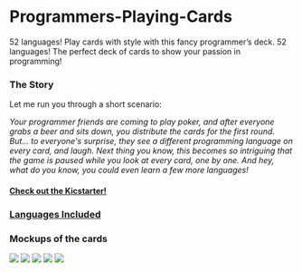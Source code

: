 # Programmers-Playing-Cards
52 languages! Play cards with style with this fancy programmer’s deck. 52 languages! The perfect deck of cards to show your passion in programming!


### The Story

Let me run you through a short scenario: 

*Your programmer friends are coming to play poker, and after everyone grabs a beer and sits down, you distribute the cards for the first round. But... to everyone's surprise, they see a different programming language on every card, and laugh. Next thing you know, this becomes so intriguing that the game is paused while you look at every card, one by one. And hey, what do you know, you could even learn a few more languages!*

#### [Check out the Kicstarter!](https://www.kickstarter.com/projects/2028771431/programming-playing-cards)


### [Languages Included](https://github.com/Bathlamos/Programmers-Playing-Cards/wiki)

### Mockups of the cards

<img src="http://coderlife.io/data/Jokers.png?rdn=0054">
<img src="http://coderlife.io/data/Hearts.png?rdn=0054"">
<img src="http://coderlife.io/data/Spades.png?rdn=0054"">
<img src="http://coderlife.io/data/Diamonds.png?rdn=0054"">
<img src="http://coderlife.io/data/Clubs.png?rdn=0054"">
